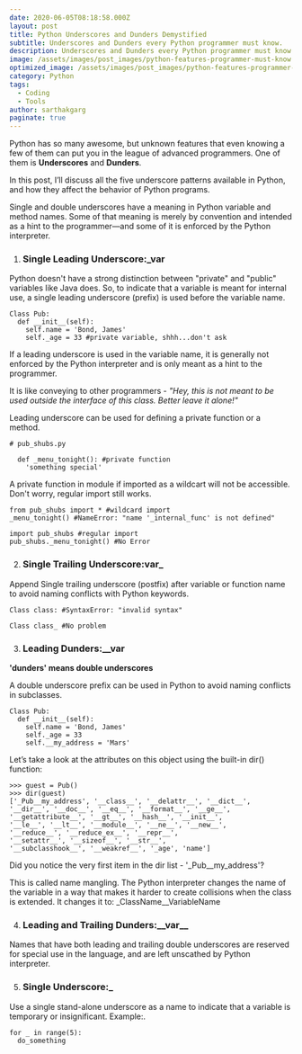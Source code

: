 ```yaml
---
date: 2020-06-05T08:18:58.000Z
layout: post
title: Python Underscores and Dunders Demystified
subtitle: Underscores and Dunders every Python programmer must know.
description: Underscores and Dunders every Python programmer must know.
image: /assets/images/post_images/python-features-programmer-must-know.webp
optimized_image: /assets/images/post_images/python-features-programmer-must-know.webp
category: Python
tags:
  - Coding
  - Tools
author: sarthakgarg
paginate: true
---
```

Python has so many awesome, but unknown features that even knowing a few of them can put you in the league of advanced programmers. One of them is **Underscores** and **Dunders**.

In this post, I’ll discuss all the five underscore patterns available in Python, and how they affect the behavior of Python programs.

Single and double underscores have a meaning in Python variable and method names. Some of that meaning is merely by convention and intended as a hint to the programmer—and some of it is enforced by the Python interpreter.

1. ### Single Leading Underscore:**_var**

Python doesn't have a strong distinction between "private" and "public" variables like Java does. So, to indicate that a variable is meant for internal use, a single leading underscore (prefix) is used before the variable name.

```
Class Pub:
  def __init__(self):
    self.name = 'Bond, James'
    self._age = 33 #private variable, shhh...don't ask
```

If a leading underscore is used in the variable name, it is generally not enforced by the Python interpreter and is only meant as a hint to the programmer. 

It is like conveying to other programmers - *"Hey, this is not meant to be used outside the interface of this class. Better leave it alone!"*

Leading underscore can be used for defining a private function or a method. 

```
# pub_shubs.py

  def _menu_tonight(): #private function
    'something special'
```

A private function in module if imported as a wildcart will not be accessible. Don't worry, regular import still works. 

```
from pub_shubs import * #wildcard import
_menu_tonight() #NameError: "name '_internal_func' is not defined"

import pub_shubs #regular import
pub_shubs._menu_tonight() #No Error
```

2. ### Single Trailing Underscore:**var_**

Append Single trailing underscore (postfix) after variable or function name to avoid naming conflicts with Python keywords.

```
Class class: #SyntaxError: "invalid syntax"

Class class_ #No problem
```

3. ### Leading Dunders:**__var**

**'dunders' means double underscores**

A double underscore prefix can be used in Python to avoid naming conflicts in subclasses.

```
Class Pub:
  def __init__(self):
    self.name = 'Bond, James'
    self._age = 33
    self.__my_address = 'Mars'
```
Let’s take a look at the attributes on this object using the built-in dir()function:

```
>>> guest = Pub()
>>> dir(guest)
['_Pub__my_address', '__class__', '__delattr__', '__dict__','__dir__', '__doc__', '__eq__', '__format__', '__ge__','__getattribute__', '__gt__', '__hash__', '__init__','__le__', '__lt__', '__module__', '__ne__', '__new__','__reduce__', '__reduce_ex__', '__repr__','__setattr__', '__sizeof__', '__str__','__subclasshook__', '__weakref__', '_age', 'name']

```

Did you notice the very first item in the dir list - '_Pub__my_address'? 

This is called name mangling. The Python interpreter changes the name of the variable in a way that makes it harder to create collisions when the class is extended. It changes it to: _ClassName__VariableName


4. ### Leading and Trailing Dunders:**\_\_var\_\_**

Names that have both leading and trailing double underscores are reserved for special use in the language, and are left unscathed by Python interpreter.

5. ### Single Underscore:**_**

Use a single stand-alone underscore as a name to indicate that a variable is temporary or insignificant. Example:.

```
for _ in range(5):
  do_something
```